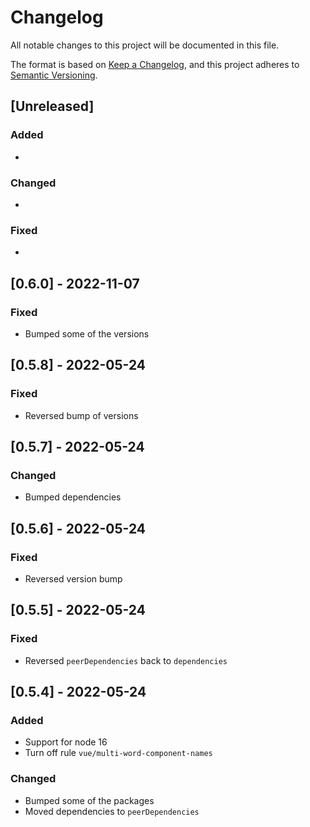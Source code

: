 # Changelog

All notable changes to this project will be documented in this file.

The format is based on [Keep a Changelog](https://keepachangelog.com/en/1.0.0/),
and this project adheres to [Semantic Versioning](https://semver.org/spec/v2.0.0.html).

## [Unreleased]

### Added

*

### Changed

*

### Fixed

*

## [0.6.0] - 2022-11-07

### Fixed

* Bumped some of the versions

## [0.5.8] - 2022-05-24

### Fixed

* Reversed bump of versions

## [0.5.7] - 2022-05-24

### Changed

* Bumped dependencies

## [0.5.6] - 2022-05-24

### Fixed

* Reversed version bump

## [0.5.5] - 2022-05-24

### Fixed

* Reversed `peerDependencies` back to `dependencies`

## [0.5.4] - 2022-05-24

### Added

* Support for node 16
* Turn off rule `vue/multi-word-component-names`

### Changed

* Bumped some of the packages
* Moved dependencies to `peerDependencies`
